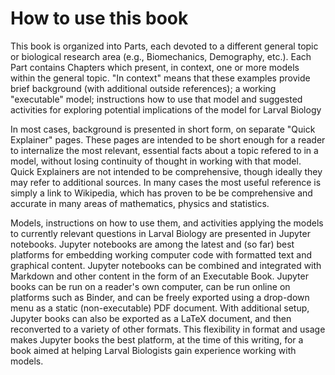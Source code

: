 # How to use this book

This book is organized into Parts, each devoted to a different general topic or biological research area (e.g., Biomechanics, Demography, etc.).
Each Part contains Chapters which present, in context, one or more models within the general topic. 
"In context" means that these examples provide brief background (with additional outside references); a working "executable" model; instructions how to use that model and suggested activities for exploring potential implications of the model for Larval Biology

In most cases, background is presented in short form, on separate "Quick Explainer" pages. 
These pages are intended to be short enough for a reader to internalize the most relevant, essential facts about a topic refered to in a model, without losing continuity of thought in working with that model.
Quick Explainers are not intended to be comprehensive, though ideally they may refer to additional sources.
In many cases the most useful reference is simply a link to Wikipedia, which has proven to be be comprehensive and accurate in many areas of mathematics, physics and statistics.

Models, instructions on how to use them, and activities applying the models to currently relevant questions in Larval Biology are presented in Jupyter notebooks. 
Jupyter notebooks are among the latest and (so far) best platforms for embedding working computer code with formatted text and graphical content. 
Jupyter notebooks can be combined and integrated with Markdown and other content in the form of an Executable Book.
Jupyter books can be run on a reader's own computer, can be run online on platforms such as Binder, and can be freely exported using a drop-down menu as a static (non-executable) PDF document.
With additional setup, Jupyter books can also be exported as a LaTeX document, and then reconverted to a variety of other formats.
This flexibility in format and usage makes Jupyter books the best platform, at the time of this writing, for a book aimed at helping Larval Biologists gain experience working with models.


